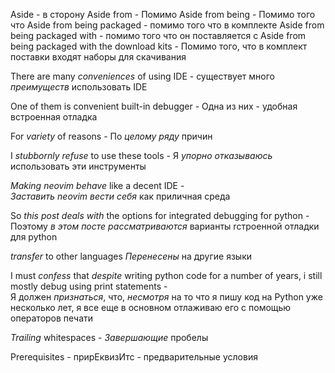 Aside - в сторону Aside from - Помимо Aside from being - Помимо того что Aside
from being packaged - помимо того что в комплекте Aside from being packaged
with - помимо того что он поставляется с Aside from being packaged with the
download kits - Помимо того, что в комплект поставки входят наборы для
скачивания

There are many _conveniences_ of using IDE - существует много _преимуществ_
использовать IDE

One of them is convenient built-in debugger - Одна из них - удобная встроенная
отладка

For _variety_ of reasons - По _целому ряду_ причин

I _stubbornly refuse_ to use these tools - Я _упорно отказываюсь_ использовать
эти инструменты

_Making neovim behave_ like a decent IDE -\
_Заставить neovim вести себя_ как приличная среда

So _this post deals with_ the options for integrated debugging for python -
Поэтому _в этом посте рассматриваются_ варианты rстроенной отладки для python

_transfer_ to other languages _Перенесены_ на другие языки

I must _confess_ that _despite_ writing python code for a number of years, i
still mostly debug using print statements -\
Я должен _признаться_, что, _несмотря_ на то что я пишу код на Python уже
несколько лет, я все еще в основном отлаживаю его с помощью операторов печати

_Trailing_ whitespaces - _Завершающие_ пробелы

Prerequisites - прирЕквизИтс - предварительные условия
